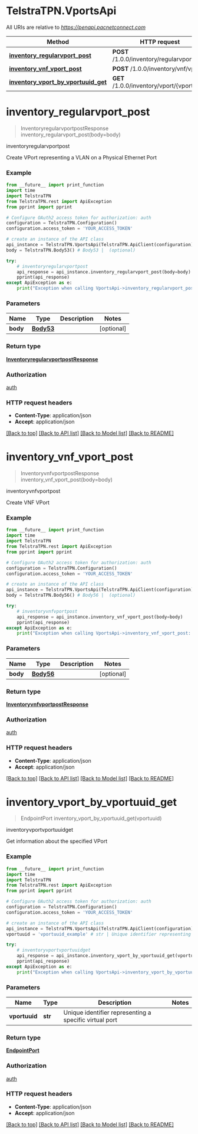 # TelstraTPN.VportsApi

All URIs are relative to *https://penapi.pacnetconnect.com*

Method | HTTP request | Description
------------- | ------------- | -------------
[**inventory_regularvport_post**](VportsApi.md#inventory_regularvport_post) | **POST** /1.0.0/inventory/regularvport | inventoryregularvportpost
[**inventory_vnf_vport_post**](VportsApi.md#inventory_vnf_vport_post) | **POST** /1.0.0/inventory/vnf/vport | inventoryvnfvportpost
[**inventory_vport_by_vportuuid_get**](VportsApi.md#inventory_vport_by_vportuuid_get) | **GET** /1.0.0/inventory/vport/{vportuuid} | inventoryvportvportuuidget


# **inventory_regularvport_post**
> InventoryregularvportpostResponse inventory_regularvport_post(body=body)

inventoryregularvportpost

Create VPort representing a VLAN on a Physical Ethernet Port

### Example
```python
from __future__ import print_function
import time
import TelstraTPN
from TelstraTPN.rest import ApiException
from pprint import pprint

# Configure OAuth2 access token for authorization: auth
configuration = TelstraTPN.Configuration()
configuration.access_token = 'YOUR_ACCESS_TOKEN'

# create an instance of the API class
api_instance = TelstraTPN.VportsApi(TelstraTPN.ApiClient(configuration))
body = TelstraTPN.Body53() # Body53 |  (optional)

try:
    # inventoryregularvportpost
    api_response = api_instance.inventory_regularvport_post(body=body)
    pprint(api_response)
except ApiException as e:
    print("Exception when calling VportsApi->inventory_regularvport_post: %s\n" % e)
```

### Parameters

Name | Type | Description  | Notes
------------- | ------------- | ------------- | -------------
 **body** | [**Body53**](Body53.md)|  | [optional] 

### Return type

[**InventoryregularvportpostResponse**](InventoryregularvportpostResponse.md)

### Authorization

[auth](../README.md#auth)

### HTTP request headers

 - **Content-Type**: application/json
 - **Accept**: application/json

[[Back to top]](#) [[Back to API list]](../README.md#documentation-for-api-endpoints) [[Back to Model list]](../README.md#documentation-for-models) [[Back to README]](../README.md)

# **inventory_vnf_vport_post**
> InventoryvnfvportpostResponse inventory_vnf_vport_post(body=body)

inventoryvnfvportpost

Create VNF VPort

### Example
```python
from __future__ import print_function
import time
import TelstraTPN
from TelstraTPN.rest import ApiException
from pprint import pprint

# Configure OAuth2 access token for authorization: auth
configuration = TelstraTPN.Configuration()
configuration.access_token = 'YOUR_ACCESS_TOKEN'

# create an instance of the API class
api_instance = TelstraTPN.VportsApi(TelstraTPN.ApiClient(configuration))
body = TelstraTPN.Body56() # Body56 |  (optional)

try:
    # inventoryvnfvportpost
    api_response = api_instance.inventory_vnf_vport_post(body=body)
    pprint(api_response)
except ApiException as e:
    print("Exception when calling VportsApi->inventory_vnf_vport_post: %s\n" % e)
```

### Parameters

Name | Type | Description  | Notes
------------- | ------------- | ------------- | -------------
 **body** | [**Body56**](Body56.md)|  | [optional] 

### Return type

[**InventoryvnfvportpostResponse**](InventoryvnfvportpostResponse.md)

### Authorization

[auth](../README.md#auth)

### HTTP request headers

 - **Content-Type**: application/json
 - **Accept**: application/json

[[Back to top]](#) [[Back to API list]](../README.md#documentation-for-api-endpoints) [[Back to Model list]](../README.md#documentation-for-models) [[Back to README]](../README.md)

# **inventory_vport_by_vportuuid_get**
> EndpointPort inventory_vport_by_vportuuid_get(vportuuid)

inventoryvportvportuuidget

Get information about the specified VPort

### Example
```python
from __future__ import print_function
import time
import TelstraTPN
from TelstraTPN.rest import ApiException
from pprint import pprint

# Configure OAuth2 access token for authorization: auth
configuration = TelstraTPN.Configuration()
configuration.access_token = 'YOUR_ACCESS_TOKEN'

# create an instance of the API class
api_instance = TelstraTPN.VportsApi(TelstraTPN.ApiClient(configuration))
vportuuid = 'vportuuid_example' # str | Unique identifier representing a specific virtual port

try:
    # inventoryvportvportuuidget
    api_response = api_instance.inventory_vport_by_vportuuid_get(vportuuid)
    pprint(api_response)
except ApiException as e:
    print("Exception when calling VportsApi->inventory_vport_by_vportuuid_get: %s\n" % e)
```

### Parameters

Name | Type | Description  | Notes
------------- | ------------- | ------------- | -------------
 **vportuuid** | **str**| Unique identifier representing a specific virtual port | 

### Return type

[**EndpointPort**](EndpointPort.md)

### Authorization

[auth](../README.md#auth)

### HTTP request headers

 - **Content-Type**: application/json
 - **Accept**: application/json

[[Back to top]](#) [[Back to API list]](../README.md#documentation-for-api-endpoints) [[Back to Model list]](../README.md#documentation-for-models) [[Back to README]](../README.md)

